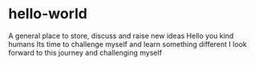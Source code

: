 # hello-world
A general place to store, discuss and raise new ideas
Hello you kind humans
Its time to challenge myself and learn something different
I look forward to this journey and challenging myself
